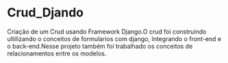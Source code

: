 # Crud_Djando

Criação de um Crud usando Framework Django.O crud foi construindo ultilizando o conceitos de formularios com django, Integrando o front-end e o back-end.Nesse projeto também 
foi trabalhado os conceitos de relacionamentos entre os modelos.
